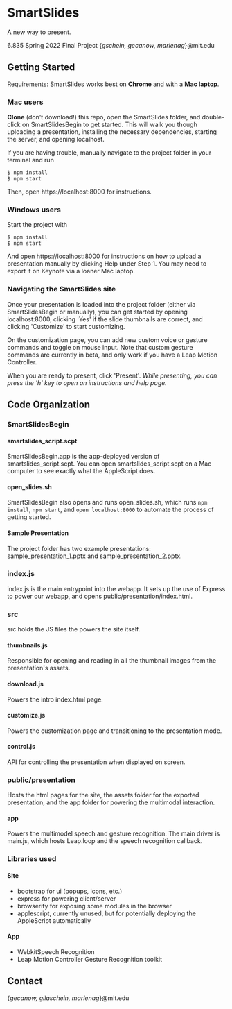 # SmartSlides

A new way to present.

6.835 Spring 2022 Final Project
{*gschein, gecanow, marlenag*}@mit.edu

## Getting Started

Requirements: SmartSlides works best on **Chrome** and with a **Mac laptop**. 

### Mac users
**Clone** (don't download!) this repo, open the SmartSlides folder, and double-click on SmartSlidesBegin to get started. This will walk you though uploading a presentation, installing the necessary dependencies, starting the server, and opening localhost.

If you are having trouble, manually navigate to the project folder in your terminal and run
```
$ npm install
$ npm start
```
Then, open https://localhost:8000 for instructions.

### Windows users
Start the project with
```
$ npm install
$ npm start
```
And open https://localhost:8000 for instructions on how to upload a presentation manually by clicking Help under Step 1. You may need to export it on Keynote via a loaner Mac laptop.

### Navigating the SmartSlides site
Once your presentation is loaded into the project folder (either via SmartSlidesBegin or manually), you can get started by opening localhost:8000, clicking 'Yes' if the slide thumbnails are correct, and clicking 'Customize' to start customizing.

On the customization page, you can add new custom voice or gesture commands and toggle on mouse input. Note that custom gesture commands are currently in beta, and only work if you have a Leap Motion Controller. 

When you are ready to present, click 'Present'. *While presenting, you can press the 'h' key to open an instructions and help page.*

## Code Organization

### SmartSlidesBegin

#### smartslides_script.scpt
SmartSlidesBegin.app is the app-deployed version of smartslides_script.scpt. You can open smartslides_script.scpt on a Mac computer to see exactly what the AppleScript does. 

#### open_slides.sh
SmartSlidesBegin also opens and runs open_slides.sh, which runs ```npm install```, ```npm start```, and ```open localhost:8000``` to automate the process of getting started.

#### Sample Presentation
The project folder has two example presentations: sample_presentation_1.pptx and sample_presentation_2.pptx.

### index.js

index.js is the main entrypoint into the webapp. It sets up the use of Express to power our webapp, and opens public/presentation/index.html. 

### src

src holds the JS files the powers the site itself.

#### thumbnails.js

Responsible for opening and reading in all the thumbnail images from the presentation's assets.

#### download.js

Powers the intro index.html page.

#### customize.js

Powers the customization page and transitioning to the presentation mode.

#### control.js

API for controlling the presentation when displayed on screen.

### public/presentation

Hosts the html pages for the site, the assets folder for the exported presentation, and the app folder for powering the multimodal interaction.

#### app

Powers the multimodel speech and gesture recognition. The main driver is main.js, which hosts Leap.loop and the speech recognition callback.

### Libraries used

#### Site
- bootstrap for ui (popups, icons, etc.)
- express for powering client/server
- browserify for exposing some modules in the browser
- applescript, currently unused, but for potentially deploying the AppleScript automatically

#### App
- WebkitSpeech Recognition
- Leap Motion Controller Gesture Recognition toolkit

## Contact
{*gecanow, gilaschein, marlenag*}@mit.edu
